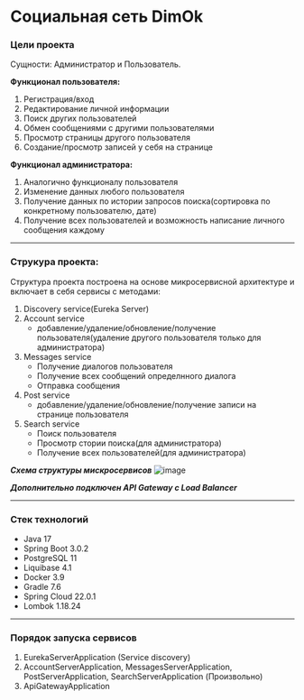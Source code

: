 # Социальная сеть DimOk

### Цели проекта
Сущности: Администратор и Пользователь.

**Функционал пользователя:**
1) Регистрация/вход
2) Редактирование личной информации
3) Поиск других пользователей
4) Обмен сообщениями с другими пользователями
5) Просмотр страницы другого пользователя
6) Создание/просмотр записей у себя на странице

**Функционал администратора:**
1) Аналогично функционалу пользователя
2) Изменение данных любого пользователя
3) Получение данных по истории запросов поиска(сортировка по конкретному пользователю, дате)
4) Получение всех пользователей и возможность написание личного сообщения каждому
___
### Струкура проекта:
Структура проекта построена на основе микросервисной архитектуре и включает в себя сервисы с методами:

1) Discovery service(Eureka Server)
2) Account service
   - добавление/удаление/обновление/получение пользователя(удаление другого пользователя только для администратора)
3) Messages service
   - Получение диалогов пользователя
   - Получение всех сообщений определнного диалога
   - Отправка сообщения
4) Post service
   - добавление/удаление/обновление/получение записи на странице пользователя
5) Search service 
   - Поиск пользователя
   - Просмотр стории поиска(для администратора)
   - Получение всех пользователей(для администратора)

***Схема структуры мискросервисов***
![image](https://user-images.githubusercontent.com/80100811/221851385-bbd737ca-34ad-4f7c-b586-fd4fb3af918a.png)

***Дополнительно подключен API Gateway с Load Balancer***
___
### Стек технологий
- Java 17
- Spring Boot 3.0.2
- PostgreSQL 11
- Liquibase 4.1
- Docker 3.9
- Gradle 7.6
- Spring Cloud 22.0.1
- Lombok 1.18.24
___
### Порядок запуска сервисов
1. EurekaServerApplication (Service discovery)
2. AccountServerApplication, MessagesServerApplication, PostServerApplication, SearchServerApplication (Произвольно)
3. ApiGatewayApplication

